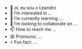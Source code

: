 - 👋 oi, eu sou o Leandro
- 👀 I’m interested in ...
- 🌱 I’m currently learning ...
- 💞️ I’m looking to collaborate on ...
- 📫 How to reach me ...
- 😄 Pronouns: ...
- ⚡ Fun fact: ...

<!---
profbone/profbone is a ✨ special ✨ repository because its `README.md` (this file) appears on your GitHub profile.
You can click the Preview link to take a look at your changes.
--->
